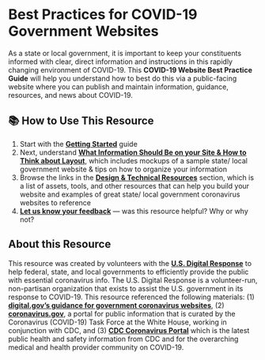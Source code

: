 # Best Practices for COVID-19 Government Websites

As a state or local government, it is important to keep your constituents informed with clear, direct information and instructions in this rapidly changing environment of COVID-19. This **COVID-19 Website Best Practice Guide** will help you understand how to best do this via a public-facing website where you can publish and maintain information, guidance, resources, and news about COVID-19.

## 📚 How to Use This Resource <a id="-how-to-use-this-resource"></a>

1. Start with the [**Getting Started**](getting-started/) guide
2. Next, understand [**What Information Should Be on your Site & How to Think about Layout**](info-to-put-on-your-site/), which includes mockups of a sample state/ local government website & tips on how to organize your information
3. Browse the links in the [**Design & Technical Resources**](design-and-technical-resources.md) section, which is a list of assets, tools, and other resources that can help you build your website and examples of great state/ local government coronavirus websites to reference
4. [**Let us know your feedback**](https://airtable.com/shrhIGZLVYi7eqOv5) — was this resource helpful? Why or why not?

## About this Resource <a id="about-this-resource"></a>

This resource was created by volunteers with the [**U.S. Digital Response**](https://www.usdigitalresponse.org/) to help federal, state, and local governments to efficiently provide the public with essential coronavirus info. The U.S. Digital Response is a volunteer-run, non-partisan organization that exists to assist the U.S. government in its response to COVID-19. This resource referenced the following materials: \(1\) [**digital.gov’s guidance for government coronavirus websites**](https://digital.gov/resources/coronavirus-covid19-guidance-for-us-government/), \(2\) [**coronavirus.gov**](https://www.coronavirus.gov/), a portal for public information that is curated by the Coronavirus \(COVID-19\) Task Force at the White House, working in conjunction with CDC, and \(3\) [**CDC Coronavirus Portal**](https://www.cdc.gov/coronavirus) which is the latest public health and safety information from CDC and for the overarching medical and health provider community on COVID-19.  



